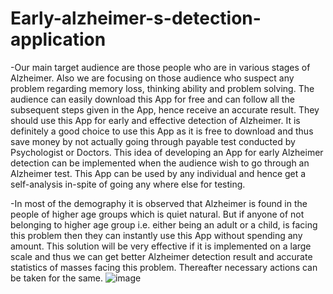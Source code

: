 # Early-alzheimer-s-detection-application

-Our main target audience are those people who are in various stages of Alzheimer. Also we are focusing on those audience who suspect any problem regarding memory loss, thinking ability and problem solving. The audience can easily download this App for free and can follow all the subsequent steps given in the App, hence receive an accurate result. They should use this App for early and effective detection of Alzheimer. It is definitely a good choice to use this App as it is free to download and thus save money by not actually going through payable test conducted by Psychologist or Doctors.
This idea of developing an App for early Alzheimer detection can be implemented when the audience wish to go through an Alzheimer test. This App can be used by any individual and hence get a self-analysis in-spite of going any where else for testing. 

-In most of the demography it is observed that Alzheimer is found in the people of higher age groups which is quiet natural. But if anyone of not belonging to higher age group i.e. either being an adult or a child, is facing this problem then they can instantly use this App without spending any amount. This solution will be very effective if it is implemented on a large scale and thus we can get better Alzheimer detection result and accurate statistics of masses facing this problem. Thereafter necessary actions can be taken for the same.
![image](https://github.com/user-attachments/assets/a1e423eb-042d-4b74-a98a-b7fea8e37085)
